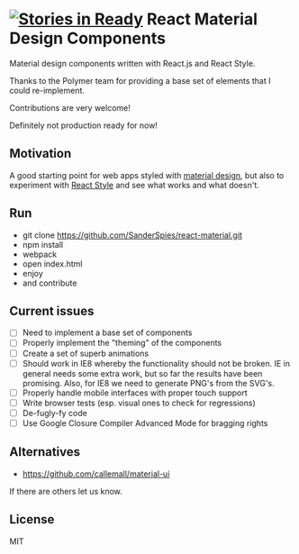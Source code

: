[![Stories in Ready](https://badge.waffle.io/SanderSpies/react-material.png?label=ready&title=Ready)](http://waffle.io/SanderSpies/react-material)
React Material Design Components
===
Material design components written with React.js and React Style.

Thanks to the Polymer team for providing a base set of elements that I could re-implement.

Contributions are very welcome!

Definitely not production ready for now!

Motivation
---
A good starting point for web apps styled with [material design](http://www.google.com/design/spec/material-design/introduction.html), but also to experiment with
[React Style](https://github.com/SanderSpies/react-style/) and see what works and what doesn't.

Run
---
- git clone https://github.com/SanderSpies/react-material.git
- npm install
- webpack
- open index.html
- enjoy
- and contribute


Current issues
---
- [ ] Need to implement a base set of components
- [ ] Properly implement the "theming" of the components
- [ ] Create a set of superb animations
- [ ] Should work in IE8 whereby the functionality should not be broken. IE in general needs some extra work, but so far the results have been promising. Also, for IE8 we need to generate PNG's from the SVG's.
- [ ] Properly handle mobile interfaces with proper touch support
- [ ] Write browser tests (esp. visual ones to check for regressions)
- [ ] De-fugly-fy code
- [ ] Use Google Closure Compiler Advanced Mode for bragging rights

Alternatives
---
- https://github.com/callemall/material-ui

If there are others let us know.

License
---
MIT
